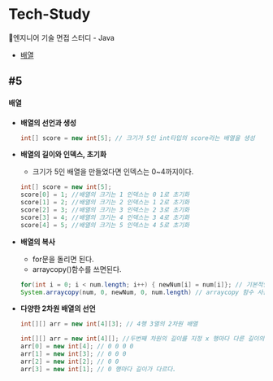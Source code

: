 # Tech-Study
📂엔지니어 기술 면접 스터디 - Java
- [배열](#5)

 ## #5
#### 배열

- **배열의 선언과 생성**
  ```Java
  int[] score = new int[5]; // 크기가 5인 int타입의 score라는 배열을 생성
  ```
  
- **배열의 길이와 인덱스, 초기화** 
  - 크기가 5인 배열을 만들었다면 인덱스는 0~4까지이다.
   ```Java
   int[] score = new int[5];
   score[0] = 1; //배열의 크기는 1 인덱스는 0 1로 초기화
   score[1] = 2; //배열의 크기는 2 인덱스는 1 2로 초기화
   score[2] = 3; //배열의 크기는 3 인덱스는 2 3로 초기화
   score[3] = 4; //배열의 크기는 4 인덱스는 3 4로 초기화
   score[4] = 5; //배열의 크기는 5 인덱스는 4 5로 초기화
   ```

- **배열의 복사**
  - for문을 돌리면 된다.
  - arraycopy()함수를 쓰면된다.
  ```Java
  for(int i = 0; i < num.length; i++) { newNum[i] = num[i]}; // 기본적인 for문으로 배열 복사
  System.arraycopy(num, 0, newNum, 0, num.length) // arraycopy 함수 사용
  ```

- **다양한 2차원 배열의 선언**
  ```Java
  int[][] arr = new int[4][3]; // 4행 3열의 2차원 배열
  
  int[][] arr = new int[4][]; //두번째 차원의 길이를 지정 x 행마다 다른 길이의 배열 생성 가능
  arr[0] = new int[4]; // 0 0 0 0
  arr[1] = new int[3]; // 0 0 0
  arr[2] = new int[2]; // 0 0
  arr[3] = new int[1]; // 0 행마다 길이가 다르다.
  ```   
  
  
